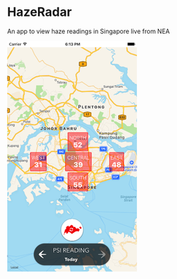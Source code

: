 # HazeRadar
An app to view haze readings in Singapore live from NEA

<img src="/Hazeradar.png" width="300">
